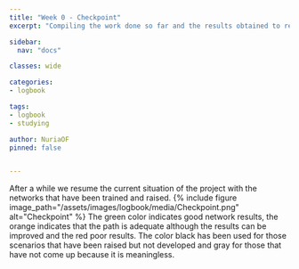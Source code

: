 ```yaml
---
title: "Week 0 - Checkpoint"
excerpt: "Compiling the work done so far and the results obtained to resume the project and establish a new starting point."

sidebar:
  nav: "docs"

classes: wide

categories:
- logbook

tags:
- logbook
- studying

author: NuriaOF
pinned: false


---
```



After a while we resume the current situation of the project with the networks that have been trained and raised. 
{% include figure image_path="/assets/images/logbook/media/Checkpoint.png" alt="Checkpoint" %}
The green color indicates good network results, the orange indicates that the path is adequate although the results can be improved and the red poor results. The color black has been used for those scenarios that have been raised but not developed and gray for those that have not come up because it is meaningless. 
